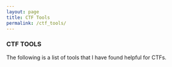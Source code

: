```yaml
---
layout: page
title: CTF Tools
permalink: /ctf_tools/
---
```


### CTF TOOLS

The following is a list of tools that I have found helpful for CTFs.


